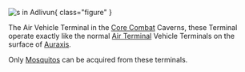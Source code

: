 ![s in
[Adlivun](../locations/Adlivun.md)](../images/AncientAirTerm.jpg){ class="figure" }

The Air Vehicle Terminal in the [Core Combat](Core_Combat.md) Caverns, these
Terminal operate exactly like the normal [Air Terminal](Air_Terminal.md) Vehicle
Terminals on the surface of [Auraxis](../locations/Auraxis.md).

Only [Mosquitos](../vehicles/Mosquito.md) can be acquired from these terminals.
